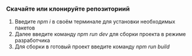 ### Скачайте или клонируйте репозиториий
1. Введите _npm i_ в своём терминале для установки необходимых пакетов
2. Далее введите команду _npm run dev_ для сборки проекта в режиме разработчика
3. Для сборки в готовый проект введите команду _npm run build_
